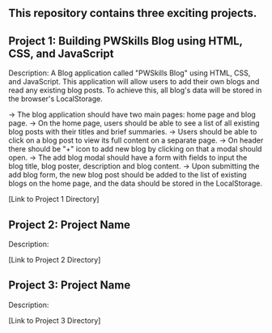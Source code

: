 ## This repository contains three exciting projects.

## Project 1: Building PWSkills Blog using HTML, CSS, and JavaScript

Description: A Blog application called "PWSkills Blog" using HTML, CSS, and JavaScript. This application will allow users to add their own blogs and read any existing blog posts. To achieve this, all blog's data will be stored in the browser's LocalStorage.

-> The blog application should have two main pages: home page and blog page.
-> On the home page, users should be able to see a list of all existing blog posts with their titles and brief summaries.
-> Users should be able to click on a blog post to view its full content on a separate page.
-> On header there should be "+" icon to add new blog by clicking on that a modal should open.
-> The add blog modal should have a form with fields to input the blog title, blog poster, description and blog content.
-> Upon submitting the add blog form, the new blog post should be added to the list of existing blogs on the home page, and the data should be stored in the LocalStorage.

[Link to Project 1 Directory]

## Project 2: Project Name

Description: 

[Link to Project 2 Directory]

## Project 3: Project Name

Description: 

[Link to Project 3 Directory]
